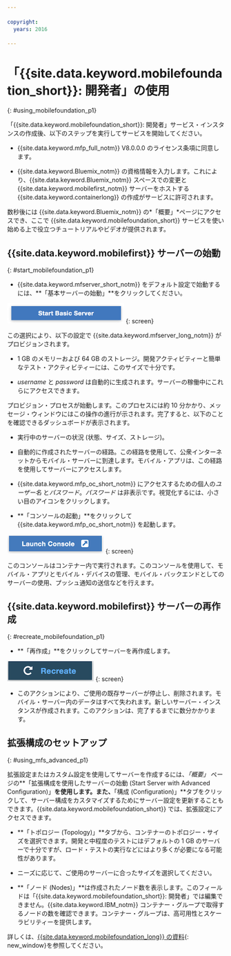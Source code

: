 ```yaml
---

copyright:
  years: 2016

---
```


#	「{{site.data.keyword.mobilefoundation_short}}: 開発者」の使用
{: #using_mobilefoundation_p1}

「{{site.data.keyword.mobilefoundation_short}}: 開発者」サービス・インスタンスの作成後、以下のステップを実行してサービスを開始してください。

* {{site.data.keyword.mfp_full_notm}} V8.0.0.0 のライセンス条項に同意します。

* {{site.data.keyword.Bluemix_notm}} の資格情報を入力します。これにより、{{site.data.keyword.Bluemix_notm}} スペースでの変更と {{site.data.keyword.mobilefirst_notm}} サーバーをホストする {{site.data.keyword.containerlong}} の作成がサービスに許可されます。

数秒後には {{site.data.keyword.Bluemix_notm}} の*「概要」*ページにアクセスでき、ここで {{site.data.keyword.mobilefoundation_short}} サービスを使い始める上で役立つチュートリアルやビデオが提供されます。

## {{site.data.keyword.mobilefirst}} サーバーの始動
{: #start_mobilefoundation_p1}
* {{site.data.keyword.mfserver_short_notm}} をデフォルト設定で始動するには、**「基本サーバーの始動」**をクリックしてください。

![基本サーバーの始動](images/start_basic_server.png "図 1. 基本サーバーの始動")
{: screen}

この選択により、以下の設定で {{site.data.keyword.mfserver_long_notm}} がプロビジョンされます。
*	1 GB のメモリーおよび 64 GB のストレージ。開発アクティビティーと簡単なテスト・アクティビティーには、このサイズで十分です。

*	*username* と *password* は自動的に生成されます。サーバーの稼働中にこれらにアクセスできます。

プロビジョン・プロセスが始動します。このプロセスには約 10 分かかり、メッセージ・ウィンドウにはこの操作の進行が示されます。完了すると、以下のことを確認できるダッシュボードが表示されます。
*	実行中のサーバーの状況 (状態、サイズ、ストレージ)。

*	自動的に作成されたサーバーの経路。この経路を使用して、公衆インターネットからモバイル・サーバーに到達します。モバイル・アプリは、この経路を使用してサーバーにアクセスします。

*	{{site.data.keyword.mfp_oc_short_notm}} にアクセスするための個人の*ユーザー名* と*パスワード*。*パスワード* は非表示です。視覚化するには、小さい目のアイコンをクリックします。

*	**「コンソールの起動」**をクリックして {{site.data.keyword.mfp_oc_short_notm}} を起動します。

![コンソールの起動](images/launch_console.png "図 2. コンソールの起動")
{: screen}

このコンソールはコンテナー内で実行されます。このコンソールを使用して、モバイル・アプリとモバイル・デバイスの管理、モバイル・バックエンドとしてのサーバーの使用、プッシュ通知の送信などを行えます。

## {{site.data.keyword.mobilefirst}} サーバーの再作成
{: #recreate_mobilefoundation_p1}

*	**「再作成」**をクリックしてサーバーを再作成します。

![再作成](images/recreate.png "図 3. 再作成")
{: screen}

* このアクションにより、ご使用の既存サーバーが停止し、削除されます。モバイル・サーバー内のデータはすべて失われます。新しいサーバー・インスタンスが作成されます。このアクションは、完了するまでに数分かかります。

##	拡張構成のセットアップ
{: #using_mfs_advanced_p1}

拡張設定またはカスタム設定を使用してサーバーを作成するには、*「概要」* ページの**「拡張構成を使用したサーバーの始動 (Start Server with Advanced Configuration)」**を使用します。また、**「構成 (Configuration)」**タブをクリックして、サーバー構成をカスタマイズするためにサーバー設定を更新することもできます。{{site.data.keyword.mobilefoundation_short}} では、拡張設定にアクセスできます。

*	**「トポロジー (Topology)」**タブから、コンテナーのトポロジー・サイズを選択できます。開発と中程度のテストにはデフォルトの 1 GB のサーバーで十分ですが、ロード・テストの実行などにはより多くが必要になる可能性があります。
  - ニーズに応じて、ご使用のサーバーに合ったサイズを選択してください。  


* **「ノード (Nodes)」**は作成されたノード数を表示します。このフィールドは「{{site.data.keyword.mobilefoundation_short}}: 開発者」では編集できません。{{site.data.keyword.IBM_notm}} コンテナー・グループで取得するノードの数を確認できます。コンテナー・グループは、高可用性とスケーラビリティーを提供します。

詳しくは、[{{site.data.keyword.mobilefoundation_long}} の資料](https://www.ibm.com/support/knowledgecenter/SSHS8R_8.0.0/wl_welcome.html){: new_window}を参照してください。
